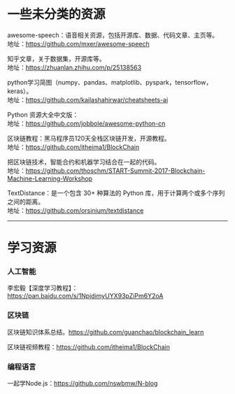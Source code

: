 # 一些未分类的资源

awesome-speech：语音相关资源，包括开源库、数据、代码文章、主页等。</br>
地址：https://github.com/mxer/awesome-speech

知乎文章，关于数据集，开源库等。</br>
地址：https://zhuanlan.zhihu.com/p/25138563

python学习简图（numpy、pandas、matplotlib、pyspark，tensorflow，keras）。</br>
地址：https://github.com/kailashahirwar/cheatsheets-ai

Python 资源大全中文版：</br>
地址：https://github.com/jobbole/awesome-python-cn


区块链教程：黑马程序员120天全栈区块链开发，开源教程。</br>
地址：https://github.com/itheima1/BlockChain

把区块链技术，智能合约和机器学习结合在一起的代码。</br>
地址：https://github.com/thoschm/START-Summit-2017-Blockchain-Machine-Learning-Workshop

TextDistance：是一个包含 30+ 种算法的 Python 库，用于计算两个或多个序列之间的距离。</br>
地址：https://github.com/orsinium/textdistance


---

# 学习资源
### 人工智能

李宏毅【深度学习教程】：https://pan.baidu.com/s/1NpjdimyUYX93pZiPm6Y2oA

### 区块链

区块链知识体系总结。https://github.com/guanchao/blockchain_learn

区块链视频教程：https://github.com/itheima1/BlockChain

### 编程语言

一起学Node.js：https://github.com/nswbmw/N-blog





